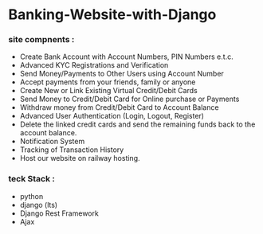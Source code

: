 # Banking-Website-with-Django

### site compnents :
    
  - Create Bank Account with Account Numbers, PIN Numbers e.t.c.
  - Advanced KYC Registrations and Verification
  - Send Money/Payments to Other Users using Account Number
  - Accept payments from your friends, family or anyone
  - Create New or Link Existing Virtual Credit/Debit Cards
  - Send Money to Credit/Debit Card for Online purchase or Payments
  - Withdraw money from Credit/Debit Card to Account Balance
  - Advanced User Authentication (Login, Logout, Register)
  - Delete the linked credit cards and send the remaining funds back to the account balance.
  - Notification System
  - Tracking of Transaction History
  - Host our website on railway hosting. 


### teck Stack :
  - python
  - django (lts)
  - Django Rest Framework
  - Ajax    
